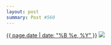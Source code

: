 ```yaml
---
layout: post
summary: Post #560
---
```


<p>
  <time><a href="/560">{{ page.date | date: "%B %e, %Y" }}</a></time>
  <a href="/560"><img src="{{ site.assets_url }}/560-480.jpg" srcset="{{ site.assets_url }}/560-240.jpg 240w, {{ site.assets_url }}/560-480.jpg 480w, {{ site.assets_url }}/560-720.jpg 720w, {{ site.assets_url }}/560-960.jpg 960w" sizes="(min-width: 700px) 50vw, calc(100vw - 2rem)" /></a>
</p>
